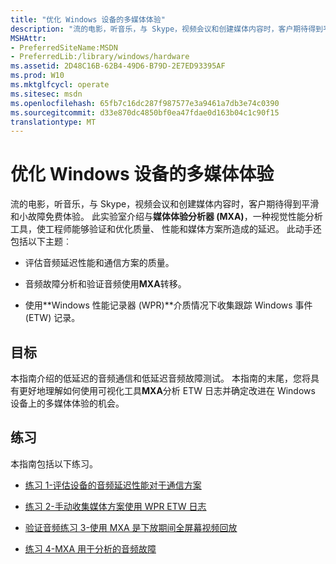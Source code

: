 ```yaml
---
title: "优化 Windows 设备的多媒体体验"
description: "流的电影，听音乐，与 Skype，视频会议和创建媒体内容时，客户期待得到平滑和小故障免费体验。"
MSHAttr:
- PreferredSiteName:MSDN
- PreferredLib:/library/windows/hardware
ms.assetid: 2D48C16B-62B4-49D6-B79D-2E7ED93395AF
ms.prod: W10
ms.mktglfcycl: operate
ms.sitesec: msdn
ms.openlocfilehash: 65fb7c16dc287f987577e3a9461a7db3e74c0390
ms.sourcegitcommit: d33e870dc4850bf0ea47fdae0d163b04c1c90f15
translationtype: MT
---
```

# <a name="optimizing-windows-devices-for-multimedia-experiences"></a>优化 Windows 设备的多媒体体验


流的电影，听音乐，与 Skype，视频会议和创建媒体内容时，客户期待得到平滑和小故障免费体验。 此实验室介绍与**媒体体验分析器 (MXA)**，一种视觉性能分析工具，使工程师能够验证和优化质量、 性能和媒体方案所造成的延迟。 此动手还包括以下主题︰

-   评估音频延迟性能和通信方案的质量。

-   音频故障分析和验证音频使用**MXA**转移。

-   使用**Windows 性能记录器 (WPR)**介质情况下收集跟踪 Windows 事件 (ETW) 记录。

## <a name="goals"></a>目标


本指南介绍的低延迟的音频通信和低延迟音频故障测试。 本指南的末尾，您将具有更好地理解如何使用可视化工具**MXA**分析 ETW 日志并确定改进在 Windows 设备上的多媒体体验的机会。

## <a name="exercises"></a>练习


本指南包括以下练习。

-   [练习 1-评估设备的音频延迟性能对于通信方案](optimizing-windows-devices-for-multimedia-experiences-exercise-1.md)

-   [练习 2-手动收集媒体方案使用 WPR ETW 日志](optimizing-windows-devices-for-multimedia-experiences-exercise-2.md)

-   [验证音频练习 3-使用 MXA 是下放期间全屏幕视频回放](optimizing-windows-devices-for-multimedia-experiences-exercise-3.md)

-   [练习 4-MXA 用于分析的音频故障](optimizing-windows-devices-for-multimedia-experiences-exercise-4.md)

 

 






